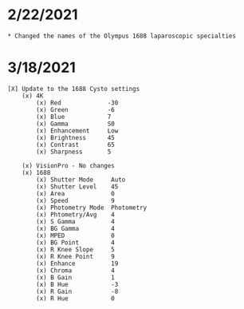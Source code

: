 # 2/22/2021
    * Changed the names of the Olympus 1688 laparoscopic specialties

# 3/18/2021
    [X] Update to the 1688 Cysto settings
        (x) 4K 
            (x) Red             -30
            (x) Green           -6
            (x) Blue            7
            (x) Gamma           S0
            (x) Enhancement     Low
            (x) Brightness      45
            (x) Contrast        65
            (x) Sharpness       5

        (x) VisionPro - No changes
        (x) 1688
            (x) Shutter Mode     Auto
            (x) Shutter Level    45
            (x) Area             0
            (x) Speed            9
            (x) Photometry Mode  Photometry
            (x) Phtometry/Avg    4
            (x) S Gamma          4
            (x) BG Gamma         4
            (x) MPED             0
            (x) BG Point         4
            (x) R Knee Slope     5
            (x) R Knee Point     9
            (x) Enhance          19
            (x) Chroma           4
            (x) B Gain           1
            (x) B Hue            -3
            (x) R Gain           -8
            (x) R Hue            0
